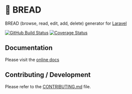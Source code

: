 # 🍞 BREAD

BREAD (browse, read, edit, add, delete) generator for [Laravel](https://laravel.com/)

[![GitHub Build Status](https://github.com/boldbrush/bread/workflows/build/badge.svg?branch=master)](https://github.com/boldbrush/bread/actions)
[![Coverage Status](https://coveralls.io/repos/github/boldbrush/bread/badge.svg?branch=master)](https://coveralls.io/github/boldbrush/bread?branch=master)

## Documentation

Please visit the [online docs](https://boldbrush.github.io/bread)

## Contributing / Development

Please refer to the [CONTRIBUTING.md](./CONTRIBUTING.md) file.
